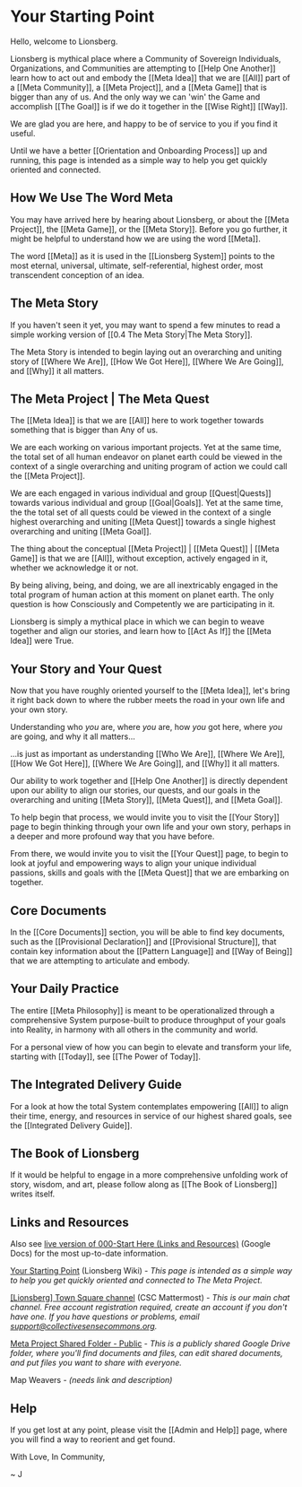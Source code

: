 # Your Starting Point
Hello, welcome to Lionsberg. 

Lionsberg is mythical place where a Community of Sovereign Individuals, Organizations, and Communities are attempting to [[Help One Another]] learn how to act out and embody the [[Meta Idea]] that we are [[All]] part of a [[Meta Community]], a [[Meta Project]], and a [[Meta Game]] that is bigger than any of us. And the only way we can 'win' the Game and accomplish [[The Goal]] is if we do it together in the [[Wise Right]] [[Way]]. 

We are glad you are here, and happy to be of service to you if you find it useful. 

Until we have a better [[Orientation and Onboarding Process]] up and running, this page is intended as a simple way to help you get quickly oriented and connected. 

## How We Use The Word Meta
You may have arrived here by hearing about Lionsberg, or about the [[Meta Project]], the [[Meta Game]], or  the [[Meta Story]]. Before you go further, it might be helpful to understand how we are using the word [[Meta]]. 

The word [[Meta]] as it is used in the [[Lionsberg System]] points to the most eternal, universal, ultimate, self-referential, highest order, most transcendent conception of an idea. 

## The Meta Story
If you haven't seen it yet, you may want to spend a few minutes to read a simple working version of [[0.4 The Meta Story|The Meta Story]].  

The Meta Story is intended to begin laying out an overarching and uniting story of [[Where We Are]], [[How We Got Here]], [[Where We Are Going]], and [[Why]] it all matters. 

## The Meta Project | The Meta Quest
The [[Meta Idea]] is that we are [[All]] here to work together towards something that is bigger than Any of us. 

We are each working on various important projects. Yet at the same time, the total set of all human endeavor on planet earth could be viewed in the context of a single overarching and uniting program of action we could call the [[Meta Project]]. 

We are each engaged in various individual and group [[Quest|Quests]] towards various individual and group [[Goal|Goals]]. Yet at the same time, the the total set of all quests could be viewed in the context of a single highest overarching and uniting [[Meta Quest]] towards a single highest overarching and uniting [[Meta Goal]]. 

The thing about the conceptual [[Meta Project]] | [[Meta Quest]] | [[Meta Game]] is that we are [[All]], without exception, actively engaged in it, whether we acknowledge it or not. 

By being aliving, being, and doing, we are all inextricably engaged in the total program of human action at this moment on planet earth. The only question is how Consciously and Competently we are participating in it. 

Lionsberg is simply a mythical place in which we can begin to weave together and align our stories, and learn how to [[Act As If]] the [[Meta Idea]] were True. 

## Your Story and Your Quest
Now that you have roughly oriented yourself to the [[Meta Idea]], let's bring it right back down to where the rubber meets the road in your own life and your own story. 

Understanding who *you* are, where *you* are, how *you* got here, where *you* are going, and why it all matters... 

...is just as important as understanding [[Who We Are]], [[Where We Are]], [[How We Got Here]], [[Where We Are Going]], and [[Why]] it all matters. 

Our ability to work together and [[Help One Another]] is directly dependent upon our ability to align our stories, our quests, and our goals in the overarching and uniting [[Meta Story]], [[Meta Quest]], and [[Meta Goal]]. 

To help begin that process, we would invite you to visit the [[Your Story]] page to begin thinking through your own life and your own story, perhaps in a deeper and more profound way that you have before. 

From there, we would invite you to visit the [[Your Quest]] page, to begin to look at joyful and empowering ways to align your unique individual passions, skills and goals with the [[Meta Quest]] that we are embarking on together. 

## Core Documents
In the [[Core Documents]] section, you will be able to find key documents, such as the [[Provisional Declaration]] and [[Provisional Structure]], that contain key information about the [[Pattern Language]] and [[Way of Being]] that we are attempting to articulate and embody. 

## Your Daily Practice 
The entire [[Meta Philosophy]] is meant to be operationalized through a comprehensive System purpose-built to produce throughput of your goals into Reality, in harmony with all others in the community and world. 

For a personal view of how you can begin to elevate and transform your life, starting with [[Today]], see [[The Power of Today]]. 

## The Integrated Delivery Guide
For a look at how the total System contemplates empowering [[All]] to align their time, energy, and resources in service of our highest shared goals, see the [[Integrated Delivery Guide]]. 

## The Book of Lionsberg
If it would be helpful to engage in a more comprehensive unfolding work of story, wisdom, and art, please follow along as [[The Book of Lionsberg]] writes itself. 

## Links and Resources

Also see [live version of 000-Start Here (Links and Resources)](https://docs.google.com/document/d/1UBjUBBxMkEhI5rg9VzFgdrOT6-xm_0yE6Lk2h8jFAEc/edit?usp=sharing) (Google Docs) for the most up-to-date information.

[Your Starting Point](https://lionsberg.wiki/your_story_and_quest/your_starting_point) (Lionsberg Wiki) - *This page is intended as a simple way to help you get quickly oriented and connected to The Meta Project.*

[\[Lionsberg\] Town Square channel](https://chat.collectivesensecommons.org/agora/channels/lionsberg-town-square) (CSC Mattermost) - *This is our main chat channel. Free account registration required, create an account if you don't have one. If you have questions or problems, email [support@collectivesensecommons.org](mailto:support@collectivesensecommons.org).*

[Meta Project Shared Folder - Public](https://drive.google.com/drive/folders/1Tx8FAe678MQvEifNdlhVn8mQ9jz8fuzf?usp=sharing) - *This is a publicly shared Google Drive folder, where you'll find documents and files, can edit shared documents, and put files you want to share with everyone.*

Map Weavers - *(needs link and description)*

## Help 
If you get lost at any point, please visit the [[Admin and Help]] page, where you will find a way to reorient and get found. 

With Love, In Community, 

~ J 